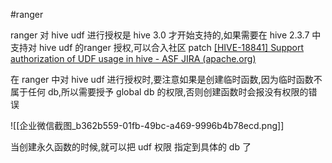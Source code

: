 #ranger

ranger 对 hive udf 进行授权是 hive 3.0 才开始支持的,如果需要在 hive 2.3.7 中支持对 hive udf 的ranger 授权,可以合入社区 patch
[[HIVE-18841] Support authorization of UDF usage in hive - ASF JIRA (apache.org)](https://issues.apache.org/jira/browse/HIVE-18841)


在 ranger 中对 hive udf 进行授权时,要注意如果是创建临时函数,因为临时函数不属于任何 db,所以需要授予 global db 的权限,否则创建函数时会报没有权限的错误

![[企业微信截图_b362b559-01fb-49bc-a469-9996b4b78ecd.png]]

当创建永久函数的时候,就可以把 udf 权限 指定到具体的 db 了

